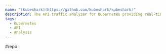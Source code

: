 ```yaml
---
name: "[Kubeshark](https://github.com/kubeshark/kubeshark)"
description: The API traffic analyzer for Kubernetes providing real-time K8s protocol-level visibility, capturing and monitoring all traffic and payloads going in, out and across containers, pods, nodes and clusters. Inspired by Wireshark, purposely built for Kubernetes
tags:
  - Kubernetes
  - API
  - Analysis
---
```

#repo